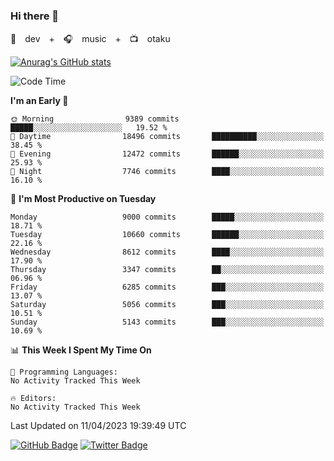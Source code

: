 ### Hi there 👋

🚀　dev　+　🎧　music　+　📺　otaku


[![Anurag's GitHub stats](https://github-readme-stats.vercel.app/api?username=koheitasaka&count_private=true&show_icons=true&theme=monokai)](https://github.com/koheitasaka/github-readme-stats)

<!--START_SECTION:waka-->
![Code Time](http://img.shields.io/badge/Code%20Time-1%2C161%20hrs%2023%20mins-blue)

**I'm an Early 🐤** 

```text
🌞 Morning                9389 commits        █████░░░░░░░░░░░░░░░░░░░░   19.52 % 
🌆 Daytime                18496 commits       ██████████░░░░░░░░░░░░░░░   38.45 % 
🌃 Evening                12472 commits       ██████░░░░░░░░░░░░░░░░░░░   25.93 % 
🌙 Night                  7746 commits        ████░░░░░░░░░░░░░░░░░░░░░   16.10 % 
```
📅 **I'm Most Productive on Tuesday** 

```text
Monday                   9000 commits        █████░░░░░░░░░░░░░░░░░░░░   18.71 % 
Tuesday                  10660 commits       ██████░░░░░░░░░░░░░░░░░░░   22.16 % 
Wednesday                8612 commits        ████░░░░░░░░░░░░░░░░░░░░░   17.90 % 
Thursday                 3347 commits        ██░░░░░░░░░░░░░░░░░░░░░░░   06.96 % 
Friday                   6285 commits        ███░░░░░░░░░░░░░░░░░░░░░░   13.07 % 
Saturday                 5056 commits        ███░░░░░░░░░░░░░░░░░░░░░░   10.51 % 
Sunday                   5143 commits        ███░░░░░░░░░░░░░░░░░░░░░░   10.69 % 
```


📊 **This Week I Spent My Time On** 

```text
💬 Programming Languages: 
No Activity Tracked This Week

🔥 Editors: 
No Activity Tracked This Week
```


 Last Updated on 11/04/2023 19:39:49 UTC
<!--END_SECTION:waka-->

[![GitHub Badge](https://img.shields.io/badge/GitHub-100000?style=for-the-badge&logo=github&logoColor=white)](https://github.com/koheitasaka)
[![Twitter Badge](https://img.shields.io/badge/Twitter-1DA1F2?style=for-the-badge&logo=twitter&logoColor=white)](https://twitter.com/sleep_asleep_)
